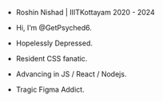 - Roshin Nishad | IIITKottayam 2020 - 2024

- Hi, I’m @GetPsyched6.
- Hopelessly Depressed.
- Resident CSS fanatic.
- Advancing in JS / React / Nodejs.
- Tragic Figma Addict.

<!---
GetPsyched6/GetPsyched6 is a ✨ special ✨ repository because its `README.md` (this file) appears on your GitHub profile.
You can click the Preview link to take a look at your changes.
--->
